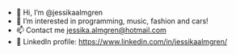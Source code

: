 - 👋 Hi, I’m @jessikaalmgren
- 👀 I’m interested in programming, music, fashion and cars! 
- 📫 Contact me jessika.almgren@hotmail.com
- 🌟 LinkedIn profile: https://www.linkedin.com/in/jessikaalmgren/

<!---
jessikaalmgren/jessikaalmgren is a ✨ special ✨ repository because its `README.md` (this file) appears on your GitHub profile.
You can click the Preview link to take a look at your changes.
--->
